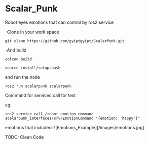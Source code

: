 # Scalar_Punk
Robot eyes emotions that can control by ros2 service


-Clone in your work space 
```
git clone https://github.com/gyiptgyipt/ScalarPunk.git
```

-And build
```
colcon build
```

```
source install/setup.bash
```

and run the node 

```
ros2 run scalarpunk scalarpunk
```


Command for servicec call for test
<!-- ```
ros2 topic pub -r 1 /robot_emotion std_msgs/msg/String "data: 'angry'" --once
``` -->

eg. 
```
ros2 service call /robot_emotion_command scalarpunk_interfaces/srv/EmotionCommand "{emotion: 'happy'}"
```

emotions that included:
![Emotions_Example][/images/emotions.jpg]


TODO: Clean Code